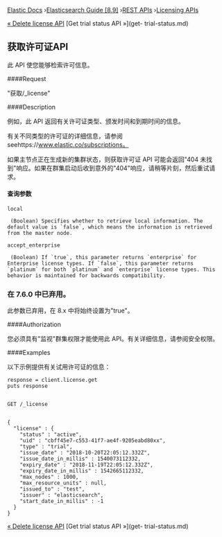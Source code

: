 

[Elastic Docs](/guide/) ›[Elasticsearch Guide [8.9]](index.md) ›[REST
APIs](rest-apis.md) ›[Licensing APIs](licensing-apis.md)

[« Delete license API](delete-license.md) [Get trial status API »](get-
trial-status.md)

## 获取许可证API

此 API 使您能够检索许可信息。

####Request

"获取/_license"

####Description

例如，此 API 返回有关许可证类型、颁发时间和到期时间的信息。

有关不同类型的许可证的详细信息，请参阅 seehttps://www.elastic.co/subscriptions。

如果主节点正在生成新的集群状态，则获取许可证 API 可能会返回"404 未找到"响应。如果在群集启动后收到意外的"404"响应，请稍等片刻，然后重试请求。

#### 查询参数

`local`

     (Boolean) Specifies whether to retrieve local information. The default value is `false`, which means the information is retrieved from the master node. 
`accept_enterprise`

     (Boolean) If `true`, this parameter returns `enterprise` for Enterprise license types. If `false`, this parameter returns `platinum` for both `platinum` and `enterprise` license types. This behavior is maintained for backwards compatibility. 

### 在 7.6.0 中已弃用。

此参数已弃用，在 8.x 中将始终设置为"true"。

####Authorization

您必须具有"监视"群集权限才能使用此 API。有关详细信息，请参阅安全权限。

####Examples

以下示例提供有关试用许可证的信息：

    
    
    response = client.license.get
    puts response
    
    
    GET /_license
    
    
    {
      "license" : {
        "status" : "active",
        "uid" : "cbff45e7-c553-41f7-ae4f-9205eabd80xx",
        "type" : "trial",
        "issue_date" : "2018-10-20T22:05:12.332Z",
        "issue_date_in_millis" : 1540073112332,
        "expiry_date" : "2018-11-19T22:05:12.332Z",
        "expiry_date_in_millis" : 1542665112332,
        "max_nodes" : 1000,
        "max_resource_units" : null,
        "issued_to" : "test",
        "issuer" : "elasticsearch",
        "start_date_in_millis" : -1
      }
    }

[« Delete license API](delete-license.md) [Get trial status API »](get-
trial-status.md)
